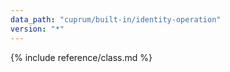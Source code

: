 ```yaml
---
data_path: "cuprum/built-in/identity-operation"
version: "*"
---
```


{% include reference/class.md %}
